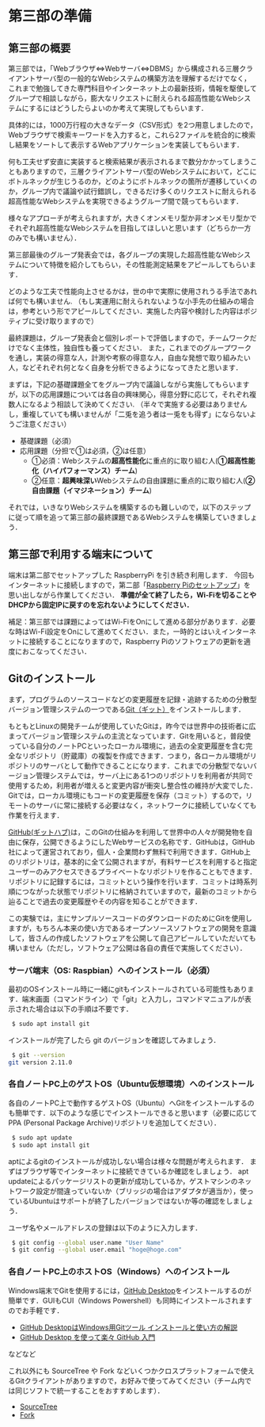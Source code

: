# 第三部の準備

## 第三部の概要

第三部では，「Webブラウザ<=>Webサーバ<=>DBMS」から構成される三層クライアントサーバ型の一般的なWebシステムの構築方法を理解するだけでなく，これまで勉強してきた専門科目やインターネット上の最新技術，情報を駆使してグループで相談しながら，膨大なリクエストに耐えられる超高性能なWebシステムにするにはどうしたらよいのか考えて実現してもらいます．


具体的には，1000万行程の大きなデータ（CSV形式）を2つ用意しましたので，Webブラウザで検索キーワードを入力すると，これら2ファイルを統合的に検索し結果をソートして表示するWebアプリケーションを実装してもらいます．

何も工夫せず安直に実装すると検索結果が表示されるまで数分かかってしまうこともありますので，三層クライアントサーバ型のWebシステムにおいて，どこにボトルネックが生じうるのか，どのようにボトルネックの箇所が遷移していくのか，グループ内で議論や試行錯誤し，できるだけ多くのリクエストに耐えられる超高性能なWebシステムを実現できるようグループ間で競ってもらいます．

様々なアプローチが考えられますが，大きくオンメモリ型か非オンメモリ型かでそれぞれ超高性能なWebシステムを目指してほしいと思います（どちらか一方のみでも構いません）．


第三部最後のグループ発表会では，各グループの実現した超高性能なWebシステムについて特徴を紹介してもらい，その性能測定結果をアピールしてもらいます．

どのような工夫で性能向上させるかは，世の中で実際に使用されうる手法であれば何でも構いません.
（もし実運用に耐えられないような小手先の仕組みの場合は，参考という形でアピールしてください．実施した内容や検討した内容はポジティブに受け取りますので）


最終課題は，グループ発表会と個別レポートで評価しますので，チームワークだけでなく主体性，独自性も養ってください．
また，これまでのグループワークを通し，実装の得意な人，計測や考察の得意な人，自由な発想で取り組みたい人，などそれぞれ何となく自身を分析できるようになってきたと思います．

まずは，下記の基礎課題全てをグループ内で議論しながら実施してもらいますが，以下の応用課題については各自の興味関心，得意分野に応じて，それぞれ複数人になるよう相談して決めてください.
（半々で実施する必要はありませんし，重複していても構いませんが「二兎を追う者は一兎をも得ず」にならないようご注意ください）

-   基礎課題（必須）
-   応用課題（分担で①は必須，②は任意）
    -   ①必須：Webシステムの**超高性能化**に重点的に取り組む人(**①超高性能化（ハイパフォーマンス）チーム**)
    -   ②任意：**超興味深い**Webシステムの自由課題に重点的に取り組む人(**②自由課題（イマジネーション）チーム**)

それでは，いきなりWebシステムを構築するのも難しいので，以下のステップに従って順を追って第三部の最終課題であるWebシステムを構築していきましょう．

## 第三部で利用する端末について

端末は第二部でセットアップした RaspberryPi を引き続き利用します． 今回もインターネットに接続しますので，第二部「[Raspberry Piのセットアップ](../../part2/part2_1/raspberrypi_setup "Raspberry Piのセットアップ")」を思い出しながら作業してください．
**準備が全て終了したら，Wi-Fiを切ることやDHCPから固定IPに戻すのを忘れないようにしてください．**

補足：第三部では課題によってはWi-FiをOnにして進める部分があります．必要な時はWi-Fi設定をOnにして進めてください．また，一時的とはいえインターネットに接続することになりますので，Raspberry Piのソフトウェアの更新を適度におこなってください．

## Gitのインストール

まず，プログラムのソースコードなどの変更履歴を記録・追跡するための分散型バージョン管理システムの一つである[Git（ギット）](http://git-scm.com/)をインストールします．

もともとLinuxの開発チームが使用していたGitは，昨今では世界中の技術者に広まってバージョン管理システムの主流となっています．Gitを用いると，普段使っている自分のノートPCといったローカル環境に，過去の全変更履歴を含む完全なリポジトリ（貯蔵庫）の複製を作成できます．つまり，各ローカル環境がリポジトリのサーバとして動作できることになります．これまでの分散型でないバージョン管理システムでは，サーバ上にある1つのリポジトリを利用者が共同で使用するため，利用者が増えると変更内容が衝突し整合性の維持が大変でした．Gitでは，ローカル環境にもコードの変更履歴を保存（コミット）するので，リモートのサーバに常に接続する必要はなく，ネットワークに接続していなくても作業を行えます．

[GitHub(ギットハブ)](https://github.com/)は，このGitの仕組みを利用して世界中の人々が開発物を自由に保存，公開できるようにしたWebサービスの名称です．GitHubは，GitHub社によって運営されており，個人・企業問わず無料で利用できます．GitHub上のリポジトリは，基本的に全て公開されますが，有料サービスを利用すると指定ユーザーのみアクセスできるプライベートなリポジトリを作ることもできます．リポジトリに記録するには，コミットという操作を行います．コミットは時系列順につながった状態でリポジトリに格納されていますので，最新のコミットから辿ることで過去の変更履歴やその内容を知ることができます．

この実験では，主にサンプルソースコードのダウンロードのためにGitを使用しますが，もちろん本来の使い方であるオープンソースソフトウェアの開発を意識して，皆さんの作成したソフトウェアを公開して自己アピールしていただいても構いません（ただし，ソフトウェア公開は各自の責任で実施してください）．

### サーバ端末（OS: Raspbian）へのインストール（必須）

最初のOSインストール時に一緒にgitもインストールされている可能性もあります．端末画面（コマンドライン）で「git」と入力し，コマンドマニュアルが表示された場合は以下の手順は不要です．

```sh
 $ sudo apt install git
```

インストールが完了したら git のバージョンを確認してみましょう．

```sh
 $ git --version
git version 2.11.0

```

### 各自ノートPC上のゲストOS（Ubuntu仮想環境）へのインストール

各自のノートPC上で動作するゲストOS（Ubuntu）へGitをインストールするのも簡単です．以下のような感じでインストールできると思います（必要に応じてPPA (Personal Package Archive)リポジトリを追加してください）．

```sh
 $ sudo apt update
 $ sudo apt install git
```

aptによるgitのインストールが成功しない場合は様々な問題が考えられます． まずはブラウザ等でインターネットに接続できているか確認をしましょう． apt updateによるパッケージリストの更新が成功しているか，ゲストマシンのネットワーク設定が間違っていないか（ブリッジの場合はアダプタが適当か），使っているUbuntuはサポートが終了したバージョンではないか等の確認をしましょう．

ユーザ名やメールアドレスの登録は以下のように入力します．

```sh
 $ git config --global user.name "User Name"
 $ git config --global user.email "hoge@hoge.com"
```

### 各自ノートPC上のホストOS（Windows）へのインストール

Windows端末でGitを使用するには，[GitHub Desktop](https://desktop.github.com/)をインストールするのが簡単です．GUIもCUI（Windows Powershell）も同時にインストールされますのでお手軽です．

-   [GitHub DesktopはWindows用Gitツール インストールと使い方の解説](https://ferret-plus.com/8498)
-   [GitHub Desktop を使って楽々 GitHub 入門](http://yohshiy.blog.fc2.com/blog-entry-326.html)

などなど

これ以外にも SourceTree や Fork などいくつかクロスプラットフォームで使えるGitクライアントがありますので，お好みで使ってみてください（チーム内では同じソフトで統一することをおすすめします）．

-   [SourceTree](https://www.sourcetreeapp.com/)
-   [Fork](https://git-fork.com/)